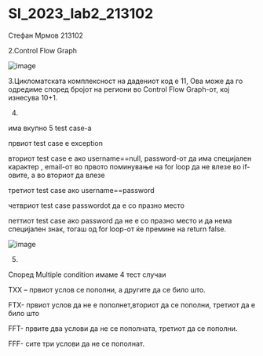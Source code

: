 # SI_2023_lab2_213102

Стефан Мрмов 213102

2.Control Flow Graph

![image](https://raw.github.com/StefanMrmov/SI_2023_lab2_213102/assets/126726164/a2b377ec-2ff5-44f0-8a97-e4cb86a9478b)

3.Цикломатската комплексност на дадениот код е 11, Ова може да го одредиме според бројот на региони во Control Flow Graph-от, кој изнесува 10+1.

4.
има вкупно 5 test case-a

првиот test case е exception

вториот test case е ако username==null, password-от да има специјален карактер , email-от во првото поминување на for loop да не влезе во if-овите, а во вториот да влезе

третиот test case ако username==password

четвриот test case passwordot да е со празно место

петтиот test case ако password да не е со празно место и да нема специјален знак, тогаш од for loop-от  ќе премине на return false.

![image](https://raw.github.com/StefanMrmov/SI_2023_lab2_213102/assets/126726164/f0f45b96-e96e-44a9-b4d2-3e6a782a33cf)


5.
Според Multiple condition имаме 4 тест случаи

TXX – првиот услов се пополни, а другите да се било што.

FTX- првиот услов да не е пополнет,вториот да се пополни, третиот да е било што

FFT- првите два услови да не се пополната, третиот да се пополни.

FFF- сите три услови да не се пополнат.
